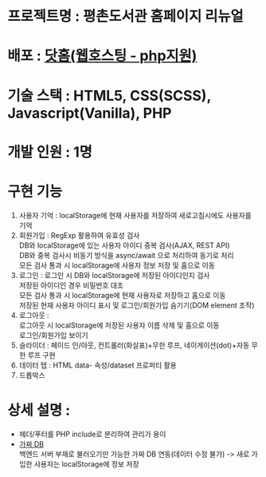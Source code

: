# 프로젝트명 : 평촌도서관 홈페이지 리뉴얼

# 배포 : [닷홈(웹호스팅 - php지원)](http://pyeongchonlib.dothome.co.kr/index.php "닷홈으로 이동")

# 기술 스택 : HTML5, CSS(SCSS), Javascript(Vanilla), PHP

# 개발 인원 : 1명

# 구현 기능
1. 사용자 기억 : localStorage에 현재 사용자를 저장하여 새로고침시에도 사용자를 기억
1. 회원가입 : 
RegExp 활용하여 유효성 검사  
DB와 localStorage에 있는 사용자 아이디 중복 검사(AJAX, REST API)  
DB와 중복 검사시 비동기 방식을 async/await 으로 처리하여 동기로 처리  
모든 검사 통과 시 localStorage에 사용자 정보 저장 및 홈으로 이동  
1. 로그인 : 
로그인 시 DB와 localStorage에 저장된 아이디인지 검사  
저장된 아이디인 경우 비밀번호 대조  
모든 검사 통과 시 localStorage에 현재 사용자로 저장하고 홈으로 이동  
저장된 현재 사용자 아이디 표시 및 로그인/회원가입 숨기기(DOM element 조작)  
1. 로그아웃 :  
로그아웃 시 localStorage에 저장된 사용자 이름 삭제 및 홈으로 이동  
로그인/회원가입 보이기  
1. 슬라이더 : 페이드 인/아웃, 컨트롤러(화살표)+무한 루프, 네이게이션(dot)+자동 무한 루프 구현
1. 데이터 탭 : HTML data- 속성/dataset 프로퍼티 활용
1. 드롭박스

# 상세 설명 :
- 헤더/푸터를 PHP include로 분리하여 관리가 용이  
- [가짜 DB](https://my-json-server.typicode.com/dev-yun0525/fakedb/todos)  
백엔드 서버 부재로 불러오기만 가능한 가짜 DB 연동(데이터 수정 불가) -> 새로 가입한 사용자는 localStorage에 정보 저장
